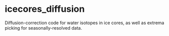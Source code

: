 # icecores_diffusion
Diffusion-correction code for water isotopes in ice cores, as well as extrema picking for seasonally-resolved data.
